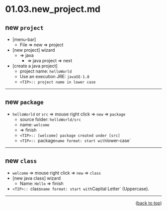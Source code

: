 <a name="topage"></a>

# 01.03.new_project.md

## new `project`

* [menu-bar]
    * File => new => project
* [new project] wizard
    * => java
        * => java project => next
* [create a java project]
    * project name: `helloWorld`
    * Use an execution JRE: `javaSE-1.8`
    * `<TIP>:: project name in lower case`

----

## new `package`

* `helloWorld` or `src` => mouse right click => `new` => `package`
    * source folder: `helloWorld/src`
    * name: `welcome`
    * => finish
    * `<TIP>:: [welcome] package created under [src]`
    * `<TIP>:: `package` name format: start with `lower-case`

----

## new `class`

* `welcome` => mouse right click => `new` => `class`
* [new java class] wizard
    * Name: `Hello` => finish
* `<TIP>:: `class` name format: start with `Capital Letter` (Uppercase).
----

<p align="right">(<a href="#topage">back to top</a>)</p>
<br/>
<br/>
